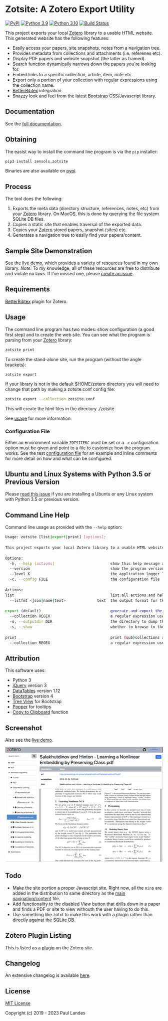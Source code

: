 # Zotsite: A Zotero Export Utility

[![PyPI][pypi-badge]][pypi-link]
[![Python 3.9][python39-badge]][python39-link]
[![Python 3.10][python310-badge]][python310-link]
[![Build Status][build-badge]][build-link]

This project exports your local [Zotero] library to a usable HTML website.
This generated website has the following features:

* Easily access your papers, site snapshots, notes from a navigation tree.
* Provides metadata from collections and attachments (i.e. referenes etc).
* Display PDF papers and website snapshot (the latter as framed).
* Search function dynamically narrows down the papers you're looking for.
* Embed links to a specific collection, article, item, note etc.
* Export only a portion of your collection with regular expressions using the
  collection name.
* [BetterBibtex] integration.
* Snazzy look and feel from the latest [Bootstrap] CSS/Javascript library.


## Documentation

See the [full documentation](https://plandes.github.io/zotsite/index.html).


## Obtaining

The easist way to install the command line program is via the `pip` installer:
```bash
pip3 install zensols.zotsite
```

Binaries are also available on [pypi].


## Process

The tool does the following:

1. Exports the meta data (directory structure, references, notes, etc) from
   your [Zotero] library.  On MacOS, this is done by querying the file system
   SQLite DB files.
2. Copies a static site that enables traversal of the exported data.
3. Copies your [Zotero] stored papers, snapshot (sites) etc.
4. Generates a navigation tree to easily find your papers/content.


## Sample Site Demonstration

See the [live demo], which provides a variety of resources found in my own
library.  *Note:* To my knowledge, all of these resources are free to
distribute and violate no laws.  If I've missed one,
please [create an issue](CONTRIBUTING.md).

## Requirements

[BetterBibtex] plugin for Zotero.


## Usage

The command line program has two modes: show configuration (a good first step)
and to create the web site.  You can see what the program is parsing from your
[Zotero] library:

```bash
zotsite print
```

To create the stand-alone site, run the program (without the angle brackets):

```bash
zotsite export
```

If your library is not in the default $HOME/zotero directory you will need to change that path by making a zotsite.conf config file:

```bash
zotsite export --collection zotsite.conf
```

This will create the html files in the directory ./zotsite

See [usage](doc/usage.md) for more information.


### Configuration File

Either an environment variable `ZOTSITERC` must be set or a `-c` configuration
option must be given and point to a file to customize how the program works.
See the test [configuration file] for an example and inline comments for more
detail on how and what can be configured.


## Ubuntu and Linux Systems with Python 3.5 or Previous Version

Please [read this issue](https://github.com/plandes/zotsite/issues/4) if you
are installing a Ubuntu or any Linux system with Python 3.5 or previous
version.


## Command Line Help

Command line usage as provided with the `--help` option:

```bash
Usage: zotsite [list|export|print] [options]:

This project exports your local Zotero library to a usable HTML website.

Options:
  -h, --help [actions]                         show this help message and exit
  --version                                    show the program version and exit
  --level X                                    the application logger level, X is one of: debug, err, info, warn
  -c, --config FILE                            the configuration file

Actions:
list                                           list all actions and help
  --lstfmt <json|name|text>              text  the output format for the action listing

export (default)                               generate and export the zotero website
  --collection REGEX                           a regular expression used to filter "collection" nodes
  -o, --outputdir DIR                          the directory to dump the site; default to configuration file
  -s, --show                                   whether to browse to the created site (needs "pip install zensols.showfile")

print                                          print (sub)collections and papers in those collections as a tree
  --collection REGEX                           a regular expression used to filter "collection" nodes
```


## Attribution

This software uses:
* Python 3
* [jQuery] version 3
* [DataTables] version 1.12
* [Bootstrap] version 4
* [Tree View] for Bootstrap
* [Popper] for tooltips
* [Copy to Clipboard] function


## Screenshot

Also see the [live demo].

![Screenshot](doc/snapshot.png?raw=true "Zotero Screenshot")


## Todo

* Make the site portion a proper Javascript site.  Right now, all the `min`s
  are added in the distribution to same directory as
  the [main navigation/content](resources/site/src/js/zotero.js) file.
* Add functionality to the disabled *View* button that drills down in a paper
  and finds a PDF or site to view withouth the user having to do this.
* Use something like zotxt to make this work with a plugin rather than directly
  against the SQLite DB.


## Zotero Plugin Listing

This is listed as a [plugin] on the Zotero site.


## Changelog

An extensive changelog is available [here](CHANGELOG.md).


## License

[MIT License](LICENSE.md)

Copyright (c) 2019 - 2023 Paul Landes


<!-- links -->
[pypi]: https://pypi.org/project/zensols.zotsite/
[pypi-link]: https://pypi.python.org/pypi/zensols.zotsite
[pypi-badge]: https://img.shields.io/pypi/v/zensols.zotsite.svg
[python39-badge]: https://img.shields.io/badge/python-3.9-blue.svg
[python39-link]: https://www.python.org/downloads/release/python-390
[python310-badge]: https://img.shields.io/badge/python-3.10-blue.svg
[python310-link]: https://www.python.org/downloads/release/python-310
[build-badge]: https://github.com/plandes/zotsite/workflows/CI/badge.svg
[build-link]: https://github.com/plandes/zotsite/actions
[gitter-link]: https://gitter.im/zoterosite/zotsite
[gitter-badge]: https://badges.gitter.im/zoterosite/gitter.png

[live demo]: https://plandes.github.io/zotsite/demo/index.html

[Zotero]: https://www.zotero.org
[jQuery]: https://jquery.com
[DataTables]: https://datatables.net
[Bootstrap]: https://getbootstrap.com
[Tree View]: https://github.com/jonmiles/bootstrap-treeview
[Popper]: https://popper.js.org
[plugin]: https://www.zotero.org/support/plugins#website_integration
[Copy to Clipboard]: https://ourcodeworld.com/articles/read/143/how-to-copy-text-to-clipboard-with-javascript-easily
[BetterBibtex]: https://github.com/retorquere/zotero-better-bibtex
[configuration file]: test-resources/zotsite.conf
[Python regular expression]: https://docs.python.org/3/library/re.html
